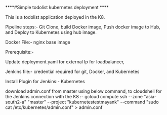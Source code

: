 ****#Simple todolist kubernetes deployment ****

This is a todolist application deployed in the K8.

Pipeline steps:- Git Clone, build Docker image, Push docker image to Hub, and Deploy to Kubernetes using hub image.

Docker File:-  nginx base image

Prerequisite:-

Update deployment.yaml for external Ip for loadbalancer,

Jenkins file:- credential required for git, Docker, and Kubernetes

Install Plugin for Jenkins:- Kubernetes

download admin.conf from master using below command, to cloudshell for the Jenkins connection with the K8 :- gcloud compute ssh --zone "asia-south2-a" "master" --project "kubernetestestmayank" --command "sudo cat /etc/kubernetes/admin.conf" > admin.conf
